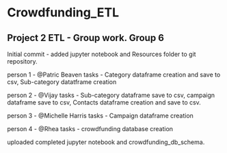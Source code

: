 # Crowdfunding_ETL
## Project 2 ETL - Group work. Group 6

Initial commit - added jupyter notebook and Resources folder to git repository.

person 1 - @Patric Beaven 
tasks -  Category  dataframe creation and save to csv, Sub-category datatframe creation

person 2 -  @Vijay
tasks - Sub-category dataframe  save to csv, campaign dataframe save to csv,  Contacts dataframe creation and save to csv.

person 3 - @Michelle Harris
tasks -  Campaign dataframe creation

person 4 - @Rhea
tasks - crowdfunding database creation


uploaded completed jupyter notebook and crowdfunding_db_schema.

